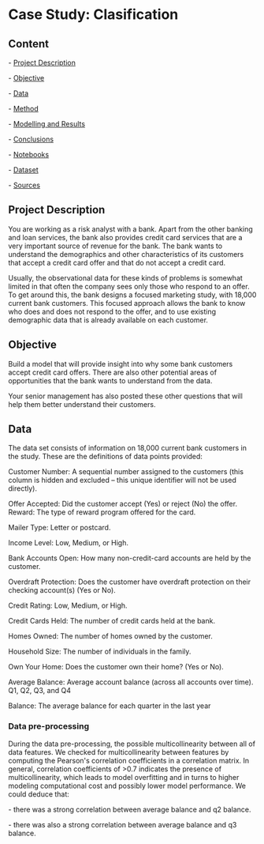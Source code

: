 # Case Study: Clasification



## Content

\- [Project Description](#project-description)

\- [Objective](#Objective)

\- [Data](#data)

\- [Method](#method)

\- [Modelling and Results](#modelling-results)

\- [Conclusions](#conclusions)

\- [Notebooks](#notebooks)

\- [Dataset](#dataset)

\- [Sources](#sources)



## Project Description

You are working as a risk analyst with a bank. Apart from the other banking and loan services, the bank also provides credit card services that are a very important source of revenue for the bank. The bank wants to understand the demographics and other characteristics of its customers that accept a credit card offer and that do not accept a credit card.



Usually, the observational data for these kinds of problems is somewhat limited in that often the company sees only those who respond to an offer. To get around this, the bank designs a focused marketing study, with 18,000 current bank customers. This focused approach allows the bank to know who does and does not respond to the offer, and to use existing demographic data that is already available on each customer.



## Objective

Build a model that will provide insight into why some bank customers accept credit card offers. There are also other potential areas of opportunities that the bank wants to understand from the data.

Your senior management has also posted these other questions that will help them better understand their customers.



## Data

The data set consists of information on 18,000 current bank customers in the study. These are the definitions of data points provided:



Customer Number: A sequential number assigned to the customers (this column is hidden and excluded – this unique identifier will not be used directly).

Offer Accepted: Did the customer accept (Yes) or reject (No) the offer. Reward: The type of reward program offered for the card.

Mailer Type: Letter or postcard.

Income Level: Low, Medium, or High.

Bank Accounts Open: How many non-credit-card accounts are held by the customer.

Overdraft Protection: Does the customer have overdraft protection on their checking account(s) (Yes or No).

Credit Rating: Low, Medium, or High.

Credit Cards Held: The number of credit cards held at the bank.

Homes Owned: The number of homes owned by the customer.

Household Size: The number of individuals in the family.

Own Your Home: Does the customer own their home? (Yes or No).

Average Balance: Average account balance (across all accounts over time). Q1, Q2, Q3, and Q4

Balance: The average balance for each quarter in the last year



### Data pre-processing



During the data pre-processing, the possible multicollinearity between all of data features. We checked for multicollinearity between features by computing the Pearson's correlation coefficients in a correlation matrix. In general, correlation coefficients of >0.7 indicates the presence of multicollinearity, which leads to model overfitting and in turns to higher modeling computational cost and possibly lower model performance. We could deduce that:

\- there was a strong correlation between average balance and q2 balance. 

\- there was also a strong correlation between average balance and q3 balance.

